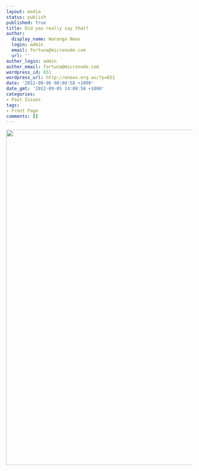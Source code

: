 ```yaml
---
layout: media
status: publish
published: true
title: Did you really say that?
author:
  display_name: Waranga News
  login: admin
  email: fortuna@micronode.com
  url: ''
author_login: admin
author_email: fortuna@micronode.com
wordpress_id: 651
wordpress_url: http://wnews.org.au/?p=651
date: '2012-09-06 00:08:58 +1000'
date_gmt: '2012-09-05 14:08:58 +1000'
categories:
- Past Issues
tags:
- Front Page
comments: []
---
```


<a href="{{ site.url }}/images/2012/09/frontpage-20120906.pdf"><img class="alignnone size-full wp-image-648" title="Front Page - September 6, 2012" alt="" src="{{ site.url }}/images/2012/09/frontpage-20120906.png" width="624" height="907" /></a>
